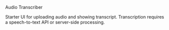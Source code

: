 Audio Transcriber

Starter UI for uploading audio and showing transcript. Transcription requires a speech-to-text API or server-side processing.